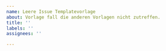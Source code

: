```yaml
---
name: Leere Issue Templatevorlage
about: Vorlage fall die anderen Vorlagen nicht zutreffen.
title: ''
labels: ''
assignees: ''

---
```



